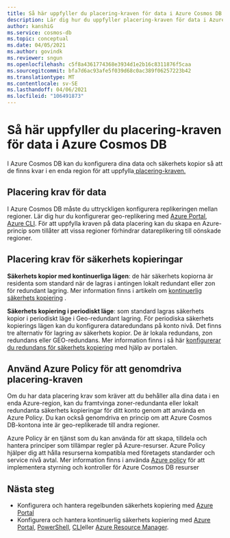 ```yaml
---
title: Så här uppfyller du placering-kraven för data i Azure Cosmos DB
description: Lär dig hur du uppfyller placering-kraven för data i Azure Cosmos DB för dina data och säkerhets kopior så att de blir kvar i en enda region.
author: kanshiG
ms.service: cosmos-db
ms.topic: conceptual
ms.date: 04/05/2021
ms.author: govindk
ms.reviewer: sngun
ms.openlocfilehash: c5f8a4361774368e3934d1e2b16c8311876f5caa
ms.sourcegitcommit: bfa7d6ac93afe5f039d68c0ac389f06257223b42
ms.translationtype: MT
ms.contentlocale: sv-SE
ms.lasthandoff: 04/06/2021
ms.locfileid: "106491873"
---
```

# <a name="how-to-meet-data-residency-requirements-in-azure-cosmos-db"></a>Så här uppfyller du placering-kraven för data i Azure Cosmos DB

I Azure Cosmos DB kan du konfigurera dina data och säkerhets kopior så att de finns kvar i en enda region för att uppfylla[ placering-kraven.](https://azure.microsoft.com/en-us/global-infrastructure/data-residency/)

## <a name="residency-requirements-for-data"></a>Placering krav för data

I Azure Cosmos DB måste du uttryckligen konfigurera replikeringen mellan regioner. Lär dig hur du konfigurerar geo-replikering med [Azure Portal](how-to-manage-database-account.md#addremove-regions-from-your-database-account), [Azure CLI](scripts/cli/common/regions.md). För att uppfylla kraven på data placering kan du skapa en Azure-princip som tillåter att vissa regioner förhindrar datareplikering till oönskade regioner.

## <a name="residency-requirements-for-backups"></a>Placering krav för säkerhets kopieringar

**Säkerhets kopior med kontinuerliga lägen**: de här säkerhets kopiorna är residenta som standard när de lagras i antingen lokalt redundant eller zon för redundant lagring. Mer information finns i artikeln om [kontinuerlig säkerhets kopiering](continuous-backup-restore-portal.md) .

**Säkerhets kopiering i periodiskt läge**: som standard lagras säkerhets kopior i periodiskt läge i Geo-redundant lagring. För periodiska säkerhets kopierings lägen kan du konfigurera dataredundans på konto nivå. Det finns tre alternativ för lagring av säkerhets kopior. De är lokala redundans, zon redundans eller GEO-redundans. Mer information finns i så här [konfigurerar du redundans för säkerhets kopiering](configure-periodic-backup-restore.md#configure-backup-interval-retention) med hjälp av portalen.

## <a name="use-azure-policy-to-enforce-the-residency-requirements"></a>Använd Azure Policy för att genomdriva placering-kraven

Om du har data placering krav som kräver att du behåller alla dina data i en enda Azure-region, kan du framtvinga zoner-redundanta eller lokalt redundanta säkerhets kopieringar för ditt konto genom att använda en Azure Policy.  Du kan också genomdriva en princip om att Azure Cosmos DB-kontona inte är geo-replikerade till andra regioner.

Azure Policy är en tjänst som du kan använda för att skapa, tilldela och hantera principer som tillämpar regler på Azure-resurser. Azure Policy hjälper dig att hålla resurserna kompatibla med företagets standarder och service nivå avtal. Mer information finns i använda [Azure policy](policy.md) för att implementera styrning och kontroller för Azure Cosmos DB resurser

## <a name="next-steps"></a>Nästa steg

* Konfigurera och hantera regelbunden säkerhets kopiering med [Azure Portal](configure-periodic-backup-restore.md)
* Konfigurera och hantera kontinuerlig säkerhets kopiering med [Azure Portal](continuous-backup-restore-portal.md), [PowerShell](continuous-backup-restore-powershell.md), [CLI](continuous-backup-restore-command-line.md)eller [Azure Resource Manager](continuous-backup-restore-template.md).
